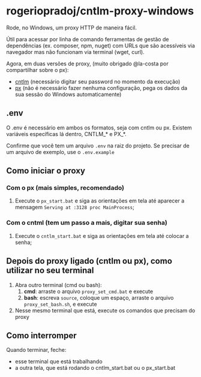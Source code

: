 # rogeriopradoj/cntlm-proxy-windows

Rode, no Windows, um proxy HTTP de maneira fácil.

Útil para acessar por linha de comando ferramentas de gestão de dependências (ex. composer, npm, nuget) com URLs que são acessíveis via navegador mas não funcionam via terminal (wget, curl).

Agora, em duas versões de proxy, (muito obrigado @la-costa por compartilhar sobre o px):

- [cntlm](http://cntlm.sourceforge.net/) (necessário digitar seu password no momento da execução)
- [px](https://github.com/genotrance/px) (não é necessário fazer nenhuma configuração, pega os dados da sua sessão do Windows automaticamente)

## .env

O .env é necessário em ambos os formatos, seja com cntlm ou px. Existem variáveis específicas lá dentro, CNTLM_* e PX_*.

Confirme que você tem um arquivo `.env` na raiz do projeto. Se precisar
de um arquivo de exemplo, use o `.env.example`

## Como iniciar o proxy

### Com o px (mais simples, recomendado)

1. Execute o `px_start.bat` e siga as orientações em tela até aparecer a mensagem `Serving at :3128 proc MainProcess`;

### Com o cntml (tem um passo a mais, digitar sua senha)

1. Execute o `cntlm_start.bat` e siga as orientações em tela até colocar a senha;

## Depois do proxy ligado (cntlm ou px), como utilizar no seu terminal

1. Abra outro terminal (cmd ou bash):
    1. **cmd**: arraste o arquivo `proxy_set_cmd.bat` e execute
    2. **bash**: escreva `source`, coloque um espaço, arraste o arquivo `proxy_set_bash.sh`, e execute
2. Nesse mesmo terminal que está, execute os comandos que precisam do proxy

## Como interromper

Quando terminar, feche:

- esse terminal que está trabalhando
- a outra tela, que está rodando o cntlm_start.bat ou o px_start.bat
